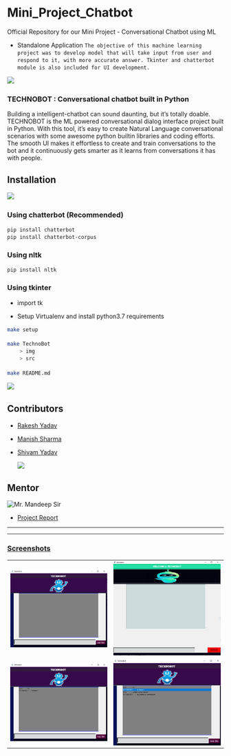# Mini_Project_Chatbot
Official Repository for our Mini Project - Conversational Chatbot using ML
* Standalone Application
``
The objective of this machine learning project was to develop model that will take input from user and respond to it, with more accurate answer. Tkinter and chatterbot module is also included for UI development.
``

![](TechnoBot/img/gig_chatbot.gif)


### TECHNOBOT : Conversational chatbot built in Python 

Building a intelligent-chatbot can sound daunting, but it’s totally doable. TECHNOBOT is the ML  powered conversational
dialog interface project built in Python. With this tool, it’s easy to create Natural Language conversational scenarios with some
awesome python builtin libraries  and coding efforts.
The smooth UI makes it effortless to create and train conversations to the bot and it continuously gets smarter as it learns from
conversations it has with people.


## Installation
   ![](TechnoBot/img/homepage-hero-team.gif)

### Using chatterbot (Recommended) 
```sh
pip install chatterbot
pip install chatterbot-corpus
```

### Using nltk
```sh
pip install nltk
```
### Using tkinter

* import tk

* Setup Virtualenv and install python3.7 requirements
```sh
make setup

make TechnoBot 
    > img 
    > src

make README.md

```

   ![](TechnoBot/img/DeveloperAnimation_.gif)
  
## Contributors

 - [Rakesh Yadav](https://github.com/gfobiyatechnical)

 - [Manish Sharma](https://github.com/manish2407)
 
 - [Shivam Yadav](https://github.com/shivamyadav37)
 
    ![](TechnoBot/img/cebe7a632ffc16eb9fb3fecb168cb6ab.gif)
 

## Mentor 
![Mr. Mandeep Sir](https://github.com/Mandeep-Singh7696)

- [Project Report](https://docs.google.com/document/d/1bezWL9Bu9HM6mWgaExi8OICC8Jc0KeWVLQXjx2jIPd0/edit?ts=5fbfa178#)
<hr><hr>
<table>
<h3><u>Screenshots</u></h3>
<tr>
<td><img src="TechnoBot/img/screensorts/Technobot%20updated%20UI.PNG"></td>
<td><img src="TechnoBot/img/screensorts/Technobot.PNG"></td>
</tr>
<tr>
<td><img src="TechnoBot/img/screensorts/Technobot%20hi.PNG"></td>
<td><img src="TechnoBot/img/screensorts/Technobot%20name.PNG"></td>
</tr>
</table>
